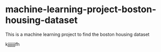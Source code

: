 # machine-learning-project-boston-housing-dataset
 This is a machine learning project to find the boston housing dataset 
 
 
 
kjjjjjjjfh
